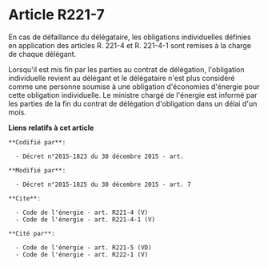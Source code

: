 # Article R221-7

En cas de défaillance du délégataire, les obligations individuelles définies en application des articles R. 221-4 et R.
221-4-1 sont remises à la charge de chaque délégant. 

Lorsqu'il est mis fin par les parties au contrat de délégation, l'obligation individuelle revient au délégant et le
délégataire n'est plus considéré comme une personne soumise à une obligation d'économies d'énergie pour cette obligation
individuelle. Le ministre chargé de l'énergie est informé par les parties de la fin du contrat de délégation d'obligation
dans un délai d'un mois.

**Liens relatifs à cet article**

	**Codifié par**:

	  - Décret n°2015-1823 du 30 décembre 2015 - art.

	**Modifié par**:

	  - Décret n°2015-1825 du 30 décembre 2015 - art. 7

	**Cite**:

	  - Code de l'énergie - art. R221-4 (V)
	  - Code de l'énergie - art. R221-4-1 (V)

	**Cité par**:

	  - Code de l'énergie - art. R221-5 (VD)
	  - Code de l'énergie - art. R222-1 (V)

